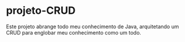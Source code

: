 # projeto-CRUD
Este projeto abrange todo meu conhecimento de Java, arquitetando um CRUD para englobar meu conhecimento como um todo.

